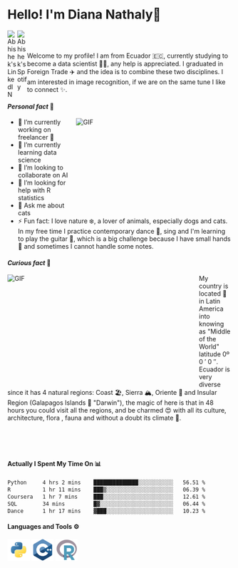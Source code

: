 # Hello! I'm Diana Nathaly👋
<a href="https://linkedin.com/in/diana-altamirano-usl">
  <img align="left" alt="Abhishek's LinkedIN" width="22px" src="https://raw.githubusercontent.com/peterthehan/peterthehan/master/assets/linkedin.svg" />
</a>
<a href="https://open.spotify.com/user/nathalyusl">
  <img align="left" alt="Abhishek's Spotify" width="22px" src="https://dribbble.com/shots/2720859-70-Flat-Social-Icons-for-Sketch-Updated" />
</a>

<br />

<br />

Welcome to my profile! I am from Ecuador :ecuador:, currently studying to become a data scientist :woman_technologist:, any help is appreciated. I graduated in Foreign Trade :airplane: and the idea is to combine these two disciplines. I am interested in image recognition, if we are on the same tune I like to connect :sparkles:.

 #### *Personal fact* :thought_balloon:
 
 <img align="right" alt="GIF" src="https://media.giphy.com/media/citBl9yPwnUOs/giphy.gif" width="350" height="200" />

- 🔭 I’m currently working on freelancer :penguin:
- 🌱 I’m currently learning data science 
- 👯 I’m looking to collaborate on AI
- 🤔 I’m looking for help with R statistics
- 💬 Ask me about cats
- ⚡ Fun fact: I love nature :snowflake:, a lover of animals, especially dogs and cats. In my free time I practice contemporary dance :woman_dancing:, sing and I'm learning to play the guitar :guitar:, which is a big challenge because I have small hands :love_you_gesture: and sometimes I cannot handle some notes.

#### *Curious fact* :mag_right:

<img align="left" alt="GIF" src="https://media.giphy.com/media/4ZrTyoKgxigf6SUup2/giphy.gif" width="430" height="250" />
 
 
My country is located :round_pushpin: in Latin America into knowing as "Middle of the World" latitude 0º 0 ′ 0 ″. Ecuador is very diverse since it has 4 natural regions: Coast :beach_umbrella:, Sierra :mountain_snow:, Oriente :monkey: and Insular Region (Galapagos Islands :turtle: "Darwin"), the magic of here is that in 48 hours you could visit all the regions, and be charmed :heart_eyes: with all its culture, architecture, flora , fauna and without a doubt its climate :cherry_blossom:.

<br />

<br />

<br />

#### **Actually I Spent My Time On** 📊 
<!--START_SECTION:waka-->
```text
Python     4 hrs 2 mins    ██████████████░░░░░░░░░░░   56.51 % 
R          1 hr 11 mins    ███▒░░░░░░░░░░░░░░░░░░░░░   06.39 % 
Coursera   1 hr 7 mins     ███░░░░░░░░░░░░░░░░░░░░░░   12.61 % 
SQL        34 mins         █▓░░░░░░░░░░░░░░░░░░░░░░░   06.44 % 
Dance      1 hr 17 mins    ▓███░░░░░░░░░░░░░░░░░░░░░   10.23 % 
```
<!--END_SECTION:waka-->

#### **Languages and Tools** :gear:

<code><img height="50" src="https://raw.githubusercontent.com/github/explore/80688e429a7d4ef2fca1e82350fe8e3517d3494d/topics/python/python.png"></code>
<code><img height="50" src="https://raw.githubusercontent.com/github/explore/80688e429a7d4ef2fca1e82350fe8e3517d3494d/topics/cpp/cpp.png"></code>
<code><img height="50" src="./img/r.svg"></code>


